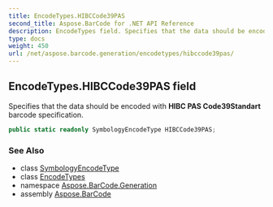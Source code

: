 ```yaml
---
title: EncodeTypes.HIBCCode39PAS
second_title: Aspose.BarCode for .NET API Reference
description: EncodeTypes field. Specifies that the data should be encoded with HIBC PAS Code39Standart barcode specification
type: docs
weight: 450
url: /net/aspose.barcode.generation/encodetypes/hibccode39pas/
---
```

## EncodeTypes.HIBCCode39PAS field

Specifies that the data should be encoded with **HIBC PAS Code39Standart** barcode specification.

```csharp
public static readonly SymbologyEncodeType HIBCCode39PAS;
```

### See Also

* class [SymbologyEncodeType](../../symbologyencodetype/)
* class [EncodeTypes](../)
* namespace [Aspose.BarCode.Generation](../../../aspose.barcode.generation/)
* assembly [Aspose.BarCode](../../../)


